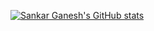 
[![Sankar Ganesh's GitHub stats](https://github-readme-stats.vercel.app/api?username=sankarganesh)](https://github.com/sankarganesh/github-readme-stats)
